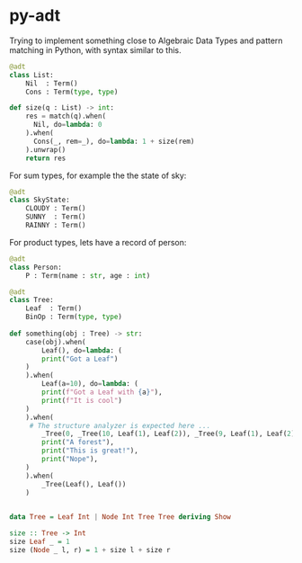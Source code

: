# py-adt
Trying to implement something close to Algebraic Data Types and pattern matching in Python, with syntax similar to this.

```python
@adt
class List: 
    Nil  : Term()
    Cons : Term(type, type)

def size(q : List) -> int:
    res = match(q).when(
      Nil, do=lambda: 0
    ).when(
      Cons(_, rem=_), do=lambda: 1 + size(rem)
    ).unwrap()
    return res
```
For sum types, for example the the state of sky:
```python
@adt
class SkyState:
    CLOUDY : Term()
    SUNNY  : Term()
    RAINNY : Term()
```
For product types, lets have a record of person:
```python
@adt
class Person:
    P : Term(name : str, age : int)
```
```python
@adt
class Tree: 
    Leaf  : Term()
    BinOp : Term(type, type)
    
def something(obj : Tree) -> str:
    case(obj).when(
        Leaf(), do=lambda: (
        print("Got a Leaf")
    )
    ).when(
        Leaf(a=10), do=lambda: (
        print(f"Got a Leaf with {a}"),
        print(f"It is cool")
    )
    ).when(
     # The structure analyzer is expected here ...
        _Tree(0, _Tree(10, Leaf(1), Leaf(2)), _Tree(9, Leaf(1), Leaf(2))), do=lambda: (
        print("A forest"),
        print("This is great!"),
        print("Nope"),
    )
    ).when(
        _Tree(Leaf(), Leaf())
    )    
    
```

```haskell
data Tree = Leaf Int | Node Int Tree Tree deriving Show

size :: Tree -> Int
size Leaf _ = 1
size (Node _ l, r) = 1 + size l + size r
```



